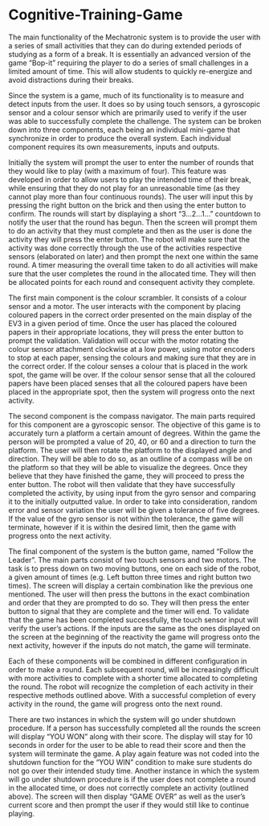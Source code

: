 # Cognitive-Training-Game
The main functionality of the Mechatronic system is to provide the user with a series of small activities 
that they can do during extended periods of studying as a form of a break. It is essentially an advanced 
version of the game “Bop-it” requiring the player to do a series of small challenges in a limited amount 
of time. This will allow students to quickly re-energize and avoid distractions during their breaks. 

Since the system is a game, much of its functionality is to measure and detect inputs from the user. It 
does so by using touch sensors, a gyroscopic sensor and a colour sensor which are primarily used to verify 
if the user was able to successfully complete the challenge. The system can be broken down into three 
components, each being an individual mini-game that synchronize in order to produce the overall system. 
Each individual component requires its own measurements, inputs and outputs.

Initially the system will prompt the user to enter the number of rounds that they would like to play (with 
a maximum of four). This feature was developed in order to allow users to play the intended time of their 
break, while ensuring that they do not play for an unreasonable time (as they cannot play more than four 
continuous rounds). The user will input this by pressing the right button on the brick and then using the 
enter button to confirm. The rounds will start by displaying a short “3...2...1…” countdown to notify the 
user that the round has begun. Then the screen will prompt them to do an activity that they must complete 
and then as the user is done the activity they will press the enter button. The robot will make sure that 
the activity was done correctly through the use of the activities respective sensors (elaborated on later)
 and then prompt the next one within the same round. A timer measuring the overall time taken to do all 
activities will make sure that the user completes the round in the allocated time. They will then be 
allocated points for each round and consequent activity they complete.

The first main component is the colour scrambler. It consists of a colour sensor and a motor. The user 
interacts with the component by placing coloured papers in the correct order presented on the main display 
of the EV3 in a given period of time. Once the user has placed the coloured papers in their appropriate 
locations, they will press the enter button to prompt the validation. Validation will occur with the motor 
rotating the colour sensor attachment clockwise at a low power, using motor encoders to stop at each paper, 
sensing the colours and making sure that they are in the correct order. If the colour senses a colour that 
is placed in the work spot, the game will be over. If the colour sensor sense that all the coloured papers 
have been placed senses that all the coloured papers have been placed in the appropriate spot, then the 
system will progress onto the next activity.

The second component is the compass navigator. The main parts required for this component are a gyroscopic 
sensor. The objective of this game is to accurately turn a platform a certain amount of degrees. Within the 
game the person will be prompted a value of 20, 40, or 60 and a direction to turn the platform. The user 
will then rotate the platform to the displayed angle and direction. They will be able to do so, as an 
outline of a compass will be on the platform so that they will be able to visualize the degrees. Once they 
believe that they have finished the game, they will proceed to press the enter button. The robot will then 
validate that they have successfully completed the activity, by using input from the gyro sensor and 
comparing it to the initially outputted value. In order to take into consideration, random error and sensor
 variation the user will be given a tolerance of five degrees. If the value of the gyro sensor is not within 
the tolerance, the game will terminate, however if it is within the desired limit, then the game with 
progress onto the next activity.

The final component of the system is the button game, named “Follow the Leader”. The main parts consist of 
two touch sensors and two motors. The task is to press down on two moving buttons, one on each side of the 
robot, a given amount of times (e.g. Left button three times and right button two times). The screen will 
display a certain combination like the previous one mentioned. The user will then press the buttons in the 
exact combination and order that they are prompted to do so. They will then press the enter button to signal 
that they are complete and the timer will end. To validate that the game has been completed successfully, 
the touch sensor input will verify the user’s actions. If the inputs are the same as the ones displayed on 
the screen at the beginning of the reactivity the game will progress onto the next activity, however if the 
inputs do not match, the game will terminate.

Each of these components will be combined in different configuration in order to make a round. Each subsequent 
round, will be increasingly difficult with more activities to complete with a shorter time allocated to 
completing the round. The robot will recognize the completion of each activity in their respective methods
 outlined above. With a successful completion of every activity in the round, the game will progress onto the 
next round.

There are two instances in which the system will go under shutdown procedure. If a person has successfully 
completed all the rounds the screen will display “YOU WON” along with their score. The display will stay for 
10 seconds in order for the user to be able to read their score and then the system will terminate the game. A 
play again feature was not coded into the shutdown function for the “YOU WIN” condition to make sure students do
 not go over their intended study time. Another instance in which the system will go under shutdown procedure is 
if the user does not complete a round in the allocated time, or does not correctly complete an activity (outlined 
above). The screen will then display “GAME OVER” as well as the user’s current score and then prompt the user if 
they would still like to continue playing.

